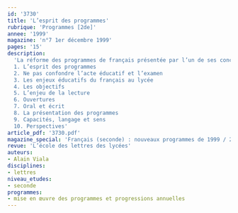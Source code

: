```yaml
---
id: '3730'
title: 'L’esprit des programmes'
rubrique: 'Programmes [2de]'
annee: '1999'
magazine: 'n°7 1er décembre 1999'
pages: '15'
description: 
  'La réforme des programmes de français présentée par l’un de ses concepteurs…
  1. L’esprit des programmes
  2. Ne pas confondre l’acte éducatif et l’examen
  3. Les enjeux éducatifs du français au lycée
  4. Les objectifs
  5. L’enjeu de la lecture
  6. Ouvertures
  7. Oral et écrit
  8. La présentation des programmes
  9. Capacités, langage et sens
  10. Perspectives'
article_pdf: '3730.pdf'
magazine_special: 'Français (seconde) : nouveaux programmes de 1999 / 2000'
revue: 'L’école des lettres des lycées'
auteurs:
- Alain Viala
disciplines:
- lettres
niveau_etudes:
- seconde
programmes:
- mise en œuvre des programmes et progressions annuelles
---
```

